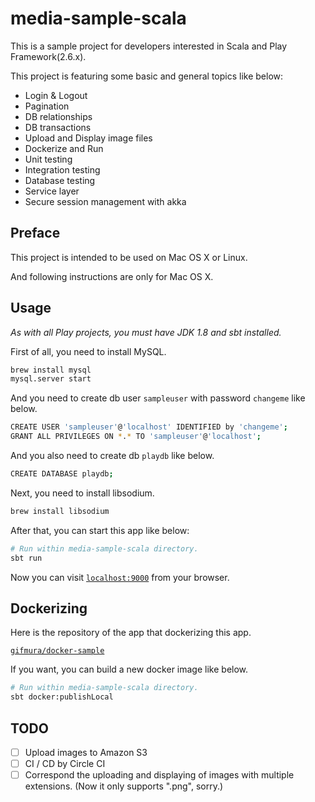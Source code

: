 # media-sample-scala

This is a sample project for developers interested in Scala and Play Framework(2.6.x).

This project is featuring some basic and general topics like below:

* Login & Logout
* Pagination
* DB relationships
* DB transactions
* Upload and Display image files
* Dockerize and Run
* Unit testing
* Integration testing
* Database testing
* Service layer
* Secure session management with akka

## Preface

This project is intended to be used on Mac OS X or Linux.

And following instructions are only for Mac OS X.

## Usage

*As with all Play projects, you must have JDK 1.8 and sbt installed.*

First of all, you need to install MySQL.

```bash
brew install mysql
mysql.server start
```

And you need to create db user `sampleuser` with password `changeme` like below.

```bash
CREATE USER 'sampleuser'@'localhost' IDENTIFIED by 'changeme';
GRANT ALL PRIVILEGES ON *.* TO 'sampleuser'@'localhost';
```

And you also need to create db `playdb` like below.

```bash
CREATE DATABASE playdb;
```

Next, you need to install libsodium.

```bash
brew install libsodium
```

After that, you can start this app like below:

```bash
# Run within media-sample-scala directory.
sbt run
```

Now you can visit [`localhost:9000`](http://localhost:9000) from your browser.

## Dockerizing

Here is the repository of the app that dockerizing this app.

[`gifmura/docker-sample`](https://github.com/gifmura/docker-sample)

If you want, you can build a new docker image like below.

```bash
# Run within media-sample-scala directory.
sbt docker:publishLocal
```

## TODO

- [ ] Upload images to Amazon S3
- [ ] CI / CD by Circle CI
- [ ] Correspond the uploading and displaying of images with multiple extensions. (Now it only supports ".png", sorry.)
